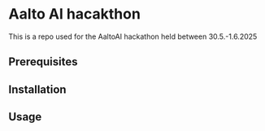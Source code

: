 # Aalto AI hacakthon

This is a repo used for the AaltoAI hackathon held between 30.5.-1.6.2025

## Prerequisites


## Installation


## Usage

